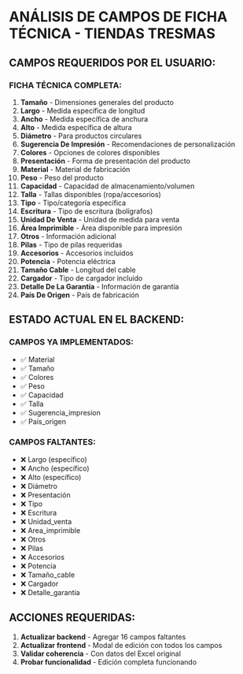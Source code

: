 # ANÁLISIS DE CAMPOS DE FICHA TÉCNICA - TIENDAS TRESMAS

## CAMPOS REQUERIDOS POR EL USUARIO:

### FICHA TÉCNICA COMPLETA:
1. **Tamaño** - Dimensiones generales del producto
2. **Largo** - Medida específica de longitud
3. **Ancho** - Medida específica de anchura  
4. **Alto** - Medida específica de altura
5. **Diámetro** - Para productos circulares
6. **Sugerencia De Impresión** - Recomendaciones de personalización
7. **Colores** - Opciones de colores disponibles
8. **Presentación** - Forma de presentación del producto
9. **Material** - Material de fabricación
10. **Peso** - Peso del producto
11. **Capacidad** - Capacidad de almacenamiento/volumen
12. **Talla** - Tallas disponibles (ropa/accesorios)
13. **Tipo** - Tipo/categoría específica
14. **Escritura** - Tipo de escritura (bolígrafos)
15. **Unidad De Venta** - Unidad de medida para venta
16. **Área Imprimible** - Área disponible para impresión
17. **Otros** - Información adicional
18. **Pilas** - Tipo de pilas requeridas
19. **Accesorios** - Accesorios incluidos
20. **Potencia** - Potencia eléctrica
21. **Tamaño Cable** - Longitud del cable
22. **Cargador** - Tipo de cargador incluido
23. **Detalle De La Garantía** - Información de garantía
24. **País De Origen** - País de fabricación

## ESTADO ACTUAL EN EL BACKEND:

### CAMPOS YA IMPLEMENTADOS:
- ✅ Material
- ✅ Tamaño  
- ✅ Colores
- ✅ Peso
- ✅ Capacidad
- ✅ Talla
- ✅ Sugerencia_impresion
- ✅ País_origen

### CAMPOS FALTANTES:
- ❌ Largo (específico)
- ❌ Ancho (específico) 
- ❌ Alto (específico)
- ❌ Diámetro
- ❌ Presentación
- ❌ Tipo
- ❌ Escritura
- ❌ Unidad_venta
- ❌ Area_imprimible
- ❌ Otros
- ❌ Pilas
- ❌ Accesorios
- ❌ Potencia
- ❌ Tamaño_cable
- ❌ Cargador
- ❌ Detalle_garantia

## ACCIONES REQUERIDAS:

1. **Actualizar backend** - Agregar 16 campos faltantes
2. **Actualizar frontend** - Modal de edición con todos los campos
3. **Validar coherencia** - Con datos del Excel original
4. **Probar funcionalidad** - Edición completa funcionando

